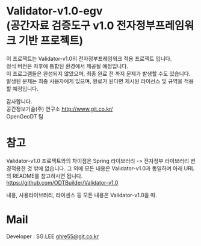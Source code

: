 

Validator-v1.0-egv <br>(공간자료 검증도구 v1.0 전자정부프레임워크 기반 프로젝트)
=======
이 프로젝트는 Validator-v1.0의 전자정부프레임워크 적용 프로젝트 입니다.<br>
정식 버전은 차후에 통합된 환경에서 제공될 예정입니다.<br>
이 프로그램들은 완성되지 않았으며, 최종 완료 전 까지 문제가 발생할 수도 있습니다.<br>
발생된 문제는 최종 사용자에게 있으며, 완료가 된다면 제시된 라이선스 및 규약을 적용할 예정입니다.<br>

감사합니다.<br>
공간정보기술(주) 연구소 <link>http://www.git.co.kr/<br>
OpenGeoDT 팀

참고
=======
Validator-v1.0 프로젝트와의 차이점은 Spring 라이브러리 -> 전자정부 라이브러리 변경적용한 것 밖에 없습니다.
그 외에 모든 내용은 Validator-v1.0과 동일하며 아래 URL의 README를 참고하시면 됩니다.
<br>https://github.com/ODTBuilder/Validator-v1.0

내용, 사용라이브러리, 라이센스 등 모든 내용은 Validator-v1.0을 따.


Mail
=====
Developer : SG.LEE
ghre55@git.co.kr
